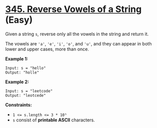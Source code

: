 # [345. Reverse Vowels of a String][link] (Easy)

[link]: https://leetcode.com/problems/reverse-vowels-of-a-string/

Given a string `s`, reverse only all the vowels in the string and return it.

The vowels are `'a'`, `'e'`, `'i'`, `'o'`, and `'u'`, and they can appear in both lower and upper
cases, more than once.

**Example 1:**

```
Input: s = "hello"
Output: "holle"
```

**Example 2:**

```
Input: s = "leetcode"
Output: "leotcede"
```

**Constraints:**

- `1 <= s.length <= 3 * 10⁵`
- `s` consist of **printable ASCII** characters.
